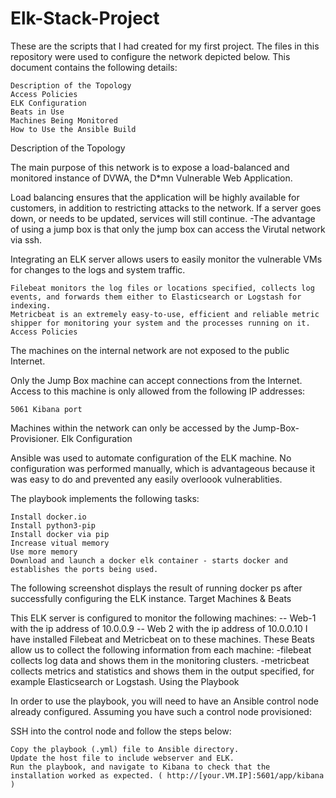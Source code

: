 # Elk-Stack-Project
These are the scripts that I had created for my first project.
The files in this repository were used to configure the network depicted below.
This document contains the following details:

    Description of the Topology
    Access Policies
    ELK Configuration
    Beats in Use
    Machines Being Monitored
    How to Use the Ansible Build

Description of the Topology

The main purpose of this network is to expose a load-balanced and monitored instance of DVWA, the D*mn Vulnerable Web Application.

Load balancing ensures that the application will be highly available for customers, in addition to restricting attacks to the network. If a server goes down, or needs to be updated, services will still continue. -The advantage of using a jump box is that only the jump box can access the Virutal network via ssh.

Integrating an ELK server allows users to easily monitor the vulnerable VMs for changes to the logs and system traffic.

    Filebeat monitors the log files or locations specified, collects log events, and forwards them either to Elasticsearch or Logstash for indexing.
    Metricbeat is an extremely easy-to-use, efficient and reliable metric shipper for monitoring your system and the processes running on it.
    Access Policies

The machines on the internal network are not exposed to the public Internet.

Only the Jump Box machine can accept connections from the Internet. Access to this machine is only allowed from the following IP addresses:

    5061 Kibana port

Machines within the network can only be accessed by the Jump-Box-Provisioner.
Elk Configuration

Ansible was used to automate configuration of the ELK machine. No configuration was performed manually, which is advantageous because it was easy to do and prevented any easily overloook vulnerablities.

The playbook implements the following tasks:

    Install docker.io
    Install python3-pip
    Install docker via pip
    Increase vitual memory
    Use more memory
    Download and launch a docker elk container - starts docker and establishes the ports being used.

The following screenshot displays the result of running docker ps after successfully configuring the ELK instance.
Target Machines & Beats

This ELK server is configured to monitor the following machines:
-- Web-1 with the ip address of 10.0.0.9
-- Web 2 with the ip address of 10.0.0.10
I have installed Filebeat and Metricbeat on to these machines.
These Beats allow us to collect the following information from each machine: -filebeat collects log data and shows them in the monitoring clusters. -metricbeat collects metrics and statistics and shows them in the output specified, for example Elasticsearch or Logstash.
Using the Playbook

In order to use the playbook, you will need to have an Ansible control node already configured. Assuming you have such a control node provisioned:

SSH into the control node and follow the steps below:

    Copy the playbook (.yml) file to Ansible directory.
    Update the host file to include webserver and ELK.
    Run the playbook, and navigate to Kibana to check that the installation worked as expected. ( http://[your.VM.IP]:5601/app/kibana )
